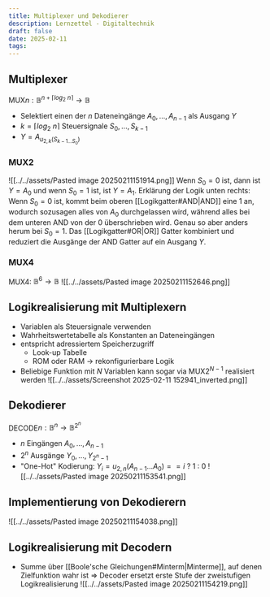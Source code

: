 ```yaml
---
title: Multiplexer und Dekodierer
description: Lernzettel - Digitaltechnik
draft: false
date: 2025-02-11
tags:
---
```

## Multiplexer
MUX$n:\mathbb{B}^{n+\lceil log_2\:n\rceil}\rightarrow\mathbb{B}$
- Selektiert einen der $n$ Dateneingänge $A_0,\dots,A_{n-1}$ als Ausgang $Y$
- $k=\lceil log_2\:n\rceil$ Steuersignale $S_0,\dots,S_{k-1}$
- $Y=A_{u_{2,k}(S_{k-1\dots S_0})}$
### MUX2
![[../../assets/Pasted image 20250211151914.png]]
Wenn $S_0=0$ ist, dann ist $Y=A_0$ und wenn $S_0=1$ ist, ist $Y=A_1$.
Erklärung der Logik unten rechts: Wenn $S_0=0$ ist, kommt beim oberen [[Logikgatter#AND|AND]] eine $1$ an, wodurch sozusagen alles von $A_0$ durchgelassen wird, während alles bei dem unteren AND von der $0$ überschrieben wird. Genau so aber anders herum bei $S_0=1$. Das [[Logikgatter#OR|OR]] Gatter kombiniert und reduziert die Ausgänge der AND Gatter auf ein Ausgang $Y$.
### MUX4
MUX4: $\mathbb{B}^6\rightarrow\mathbb{B}$
![[../../assets/Pasted image 20250211152646.png]]
## Logikrealisierung mit Multiplexern
- Variablen als Steuersignale verwenden
- Wahrheitswertetabelle als Konstanten an Dateneingängen
- entspricht adressiertem Speicherzugriff
	- Look-up Tabelle
	- ROM oder RAM $\rightarrow$ rekonfigurierbare Logik
- Beliebige Funktion mit $N$ Variablen kann sogar via MUX2$^{N-1}$ realisiert werden
![[../../assets/Screenshot 2025-02-11 152941_inverted.png]]
## Dekodierer
DECODE$n:\mathbb{B}^n\rightarrow\mathbb{B}^{2^n}$
- $n$ Eingängen $A_0,\dots,A_{n-1}$
- $2^n$ Ausgänge $Y_0,\dots,Y_{2^{n}-1}$
- "One-Hot" Kodierung: $Y_i=u_{2,n}(A_{n-1}\dots A_0)==i\:?\:1\::\:0$
![[../../assets/Pasted image 20250211153541.png]]
## Implementierung von Dekodierern
![[../../assets/Pasted image 20250211154038.png]]
## Logikrealisierung mit Decodern
- Summe über [[Boole'sche Gleichungen#Minterm|Minterme]], auf denen Zielfunktion wahr ist
	$\Rightarrow$ Decoder ersetzt erste Stufe der zweistufigen Logikrealisierung
![[../../assets/Pasted image 20250211154219.png]]
